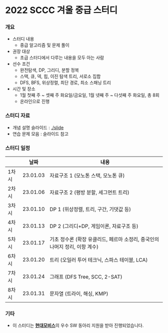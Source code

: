 # 2022 SCCC 겨울 중급 스터디

### 개요

* 스터디 내용
  * 중급 알고리즘 및 문제 풀이
* 권장 대상
  * 초급 스터디에서 다루는 내용을 모두 아는 사람
* 선수 조건
  * 완전탐색, DP, 그리디, 분할 정복
  * 스택, 큐, 덱, 힙, 이진 탐색 트리, 서로소 집합
  * DFS, BFS, 위상정렬, 최단 경로, 최소 스패닝 트리
* 시간 및 장소
  * 1월 첫째 주 ~ 셋째 주 화요일/금요일, 1월 넷째 주 ~ 다섯째 주 화요일, 총 8회
  * 온라인으로 진행

### 스터디 자료

* 개념 설명 슬라이드 : [./slide](./slide)
* 연습 문제 모음 : 슬라이드 참고

### 스터디 일정

|       | 날짜     | 내용                                                         |
| ----- | -------- | ------------------------------------------------------------ |
| 1차시 | 23.01.03 | 자료구조 1 (모노톤 스택, 모노톤 큐)                          |
| 2차시 | 23.01.06 | 자료구조 2 (평방 분할, 세그먼트 트리)                        |
| 3차시 | 23.01.10 | DP 1 (위상정렬, 트리, 구간, 기댓값 등)                       |
| 4차시 | 23.01.13 | DP 2 (그리디+DP, 게임이론, 자료구조 등)                      |
| 5차시 | 23.01.17 | 기초 정수론 (확장 유클리드, 페르마 소정리, 중국인의 나머지 정리, 이항 계수) |
| 6차시 | 23.01.20 | 트리 (오일러 투어 테크닉, 스파스 테이블, LCA)                |
| 7차시 | 23.01.24 | 그래프 (DFS Tree, SCC, 2-SAT)                                |
| 8차시 | 23.01.31 | 문자열 (트라이, 해싱, KMP)                                   |

### 기타

* 이 스터디는 [**현대모비스**](https://www.mobis.co.kr/kr/index.do)의 우수 SW 동아리 지원을 받아 진행되었습니다.